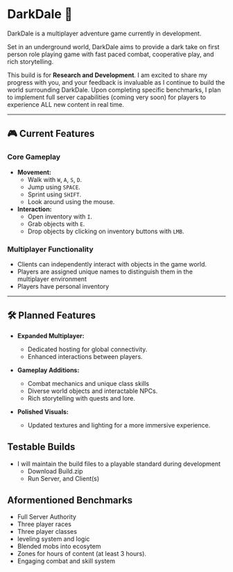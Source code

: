 # DarkDale 🌌

DarkDale is a multiplayer adventure game currently in development.

Set in an underground world, DarkDale aims to provide a dark take on first person role playing game with fast paced combat, cooperative play, and rich storytelling.

This build is for **Research and Development**. I am excited to share my progress with you, and your feedback is invaluable as I continue to build the world surrounding DarkDale. Upon completing specific benchmarks, I plan to implement full server capabilities (coming very soon) for players to experience ALL new content in real time. 

---

## 🎮 Current Features

### Core Gameplay
- **Movement:**  
  - Walk with `W`, `A`, `S`, `D`.  
  - Jump using `SPACE`.
  - Sprint using `SHIFT`.
  - Look around using the mouse.  
- **Interaction:**  
  - Open inventory with `I`.  
  - Grab objects with `E`.
  - Drop objects by clicking on inventory buttons with `LMB`.

### Multiplayer Functionality
  - Clients can independently interact with objects in the game world.  
  - Players are assigned unique names to distinguish them in the multiplayer environment
  - Players have personal inventory  

---

## 🛠️ Planned Features
- **Expanded Multiplayer:**

  - Dedicated hosting for global connectivity.
  - Enhanced interactions between players.
- **Gameplay Additions:**

  - Combat mechanics and unique class skills
  - Diverse world objects and interactable NPCs.
  - Rich storytelling with quests and lore.

- **Polished Visuals:**
  - Updated textures and lighting for a more immersive experience.
 
## Testable Builds
- I will maintain the build files to a playable standard during development
  - Download Build.zip
  - Run Server, and Client(s) 

## Aformentioned Benchmarks
- Full Server Authority
- Three player races
- Three player classes
- leveling system and logic
- Blended mobs into ecosytem
- Zones for hours of content (at least 3 hours).
- Engaging combat and skill system
